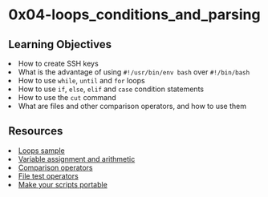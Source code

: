 # 0x04-loops_conditions_and_parsing

## Learning Objectives
<li>How to create SSH keys</li>
<li>What is the advantage of using  <code>#!/usr/bin/env bash</code> over <code>#!/bin/bash</code></li>
<li>How to use <code>while</code>, <code>until</code> and <code>for</code> loops</li>
<li>How to use <code>if</code>, <code>else</code>, <code>elif</code> and <code>case</code> condition statements</li>
<li>How to use the <code>cut</code> command</li>
<li>What are files and other comparison operators, and how to use them</li>

## Resources
<li><a fsas6duzuuian6nawyxztw"="" href="https://intranet.alxswe.com/rltoken/wT98UJfv_E2tk4yP9PcLLw" nl_7unvltjrrh1c62_if_g"="" rltoken="" target="_blank" title="Loops sample" u93es1eshyob0odmydsvag"="">Loops sample</a> </li>
<li><a href="https://intranet.alxswe.com/rltoken/olvOKX699pq50rkHRE5cSA" target="_blank" title="Variable assignment and arithmetic">Variable assignment and arithmetic</a> </li>
<li><a href="https://intranet.alxswe.com/rltoken/HxohzllkOWh0t4dy_HptIQ" target="_blank" title="Comparison operators">Comparison operators</a> </li>
<li><a href="https://intranet.alxswe.com/rltoken/g8of2ABPEJfCNtPrDQaqVw" target="_blank" title="File test operators">File test operators</a> </li>
<li><a href="https://intranet.alxswe.com/rltoken/O0Ay21p7tDhfLMsYbtAKug" target="_blank" title="Make your scripts portable">Make your scripts portable</a> </li>
